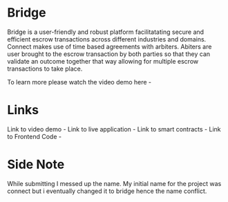 # Bridge

Bridge is a user-friendly and robust platform facilitatating secure and efficient escrow transactions across different industries and domains.
Connect makes use of time based agreements with arbiters. Abiters are user brought to the escrow transaction by both parties so that they can validate an outcome together that way allowing for multiple escrow transactions to take place.

To learn more please watch the video demo here -

# Links

Link to video demo -
Link to live application -
Link to smart contracts -
Link to Frontend Code -

# Side Note

While submitting I messed up the name. My initial name for the project was connect but i eventually changed it to bridge hence the name conflict.
